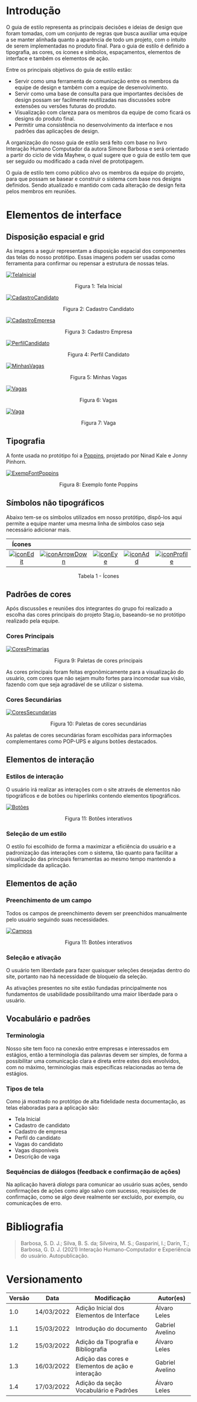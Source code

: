 # Introdução

O guia de estilo representa as principais decisões e ideias de design que foram tomadas, com um conjunto de regras que busca auxiliar uma equipe a se manter alinhada quanto a aparência de todo um projeto, com o intuito de serem implementadas no produto final. Para o guia de estilo é definido a tipografia, as cores, os ícones e símbolos, espaçamentos, elementos de interface e também os elementos de ação. 

Entre os principais objetivos do guia de estilo estão: 

 - Servir como uma ferramenta de comunicação entre os membros da equipe de design e também com a equipe de desenvolvimento. 
 - Servir como uma base de consulta para que importantes decisões de design possam ser facilmente reutilizadas nas discussões sobre extensões ou versões futuras do produto.
 - Visualização com clareza para os membros da equipe de como ficará os designs do produto final.
 - Permitir uma consistência no desenvolvimento da interface e nos padrões das aplicações de design.

A organização do nosso guia de estilo será feito com base no livro Interação Humano Computador da autora Simone Barbosa e será orientado a partir do ciclo de vida Mayhew, o qual sugere que o guia de estilo tem que ser seguido ou modificado a cada nível de prototipagem.

O guia de estilo tem como público alvo os membros da equipe do projeto, para que possam se basear e construir o sistema com base nos designs definidos. Sendo atualizado e mantido com cada alteração de design feita pelos membros em reuniões.

# Elementos de interface

## Disposição espacial e grid

As imagens a seguir representam a disposição espacial dos componentes das telas do nosso protótipo. Essas imagens podem ser usadas como ferramenta para confirmar ou repensar a estrutura de nossas telas.

[![TelaInicial](../../assets/PadroesDeProjeto/GuiaDeEstilo/TelaInicial.png)](../../assets/PadroesDeProjeto/GuiaDeEstilo/TelaInicial.png)
<center>Figura 1: Tela Inicial</center>

[![CadastroCandidato](../../assets/PadroesDeProjeto/GuiaDeEstilo/CadastroCandidato.png)](../../assets/PadroesDeProjeto/GuiaDeEstilo/CadastroCandidato.png)
<center>Figura 2: Cadastro Candidato</center>

[![CadastroEmpresa](../../assets/PadroesDeProjeto/GuiaDeEstilo/CadastroEmpresa.png)](../../assets/PadroesDeProjeto/GuiaDeEstilo/CadastroEmpresa.png)
<center>Figura 3: Cadastro Empresa</center>

[![PerfilCandidato](../../assets/PadroesDeProjeto/GuiaDeEstilo/PerfilCandidato.png)](../../assets/PadroesDeProjeto/GuiaDeEstilo/PerfilCandidato.png)
<center>Figura 4: Perfil Candidato</center>

[![MinhasVagas](../../assets/PadroesDeProjeto/GuiaDeEstilo/MinhasVagas.png)](../../assets/PadroesDeProjeto/GuiaDeEstilo/MinhasVagas.png)
<center>Figura 5: Minhas Vagas</center>

[![Vagas](../../assets/PadroesDeProjeto/GuiaDeEstilo/Vagas.png)](../../assets/PadroesDeProjeto/GuiaDeEstilo/Vagas.png)
<center>Figura 6: Vagas</center>

[![Vaga](../../assets/PadroesDeProjeto/GuiaDeEstilo/Vaga.png)](../../assets/PadroesDeProjeto/GuiaDeEstilo/Vaga.png)
<center>Figura 7: Vaga</center>

## Tipografia

A fonte usada no protótipo foi a <a href="https://fonts.google.com/specimen/Poppins?preview.text_type=custom" target="_blank">Poppins</a>, projetado por Ninad Kale e Jonny Pinhorn.

[![ExempFontPoppins](../../assets/PadroesDeProjeto/GuiaDeEstilo/poppins_example.png)](../../assets/PadroesDeProjeto/GuiaDeEstilo/poppins_example.png)
<center>Figura 8: Exemplo fonte Poppins</center>

## Símbolos não tipográficos

Abaixo tem-se os símbolos utilizados em nosso protótipo, dispô-los aqui permite a equipe manter uma mesma linha de símbolos caso seja necessário adicionar mais.

<center>

| Ícones |||||
|:--:|:--:|:--:|:--:|:--:|
| [![iconEdit](../../assets/PadroesDeProjeto/GuiaDeEstilo/icons/edit.png)](../../assets/PadroesDeProjeto/GuiaDeEstilo/icons/edit.png) | [![iconArrowDown](../../assets/PadroesDeProjeto/GuiaDeEstilo/icons/arrowDown.png)](../../assets/PadroesDeProjeto/GuiaDeEstilo/icons/arrowDown.png) | [![iconEye](../../assets/PadroesDeProjeto/GuiaDeEstilo/icons/eye.png)](../../assets/PadroesDeProjeto/GuiaDeEstilo/icons/eye.png) | [![iconAdd](../../assets/PadroesDeProjeto/GuiaDeEstilo/icons/add.png)](../../assets/PadroesDeProjeto/GuiaDeEstilo/icons/add.png) | [![iconProfile](../../assets/PadroesDeProjeto/GuiaDeEstilo/icons/profile.png)](../../assets/PadroesDeProjeto/GuiaDeEstilo/icons/profile.png) |

<figcaption>Tabela 1 - Ícones</figcaption>

</center>

## Padrões de cores

Após discussões e reuniões dos integrantes do grupo foi realizado a escolha das cores principais do projeto Stag.io, baseando-se no protótipo realizado pela equipe.

### Cores Principais

[![CoresPrimarias](../../assets/PadroesDeProjeto/GuiaDeEstilo/PrimaryColors.png)](../../assets/PadroesDeProjeto/GuiaDeEstilo/PrimaryColors.png)
<center>Figura 9: Paletas de cores principais</center>

As cores principais foram feitas ergonômicamente para a visualização do usuário, com cores que não sejam muito fortes para incomodar sua visão, fazendo com que seja agradável de se utilizar o sistema.

### Cores Secundárias

[![CoresSecundarias](../../assets/PadroesDeProjeto/GuiaDeEstilo/SecundaryColors.png)](../../assets/PadroesDeProjeto/GuiaDeEstilo/SecundaryColors.png)
<center>Figura 10: Paletas de cores secundárias</center>

As paletas de cores secundárias foram escolhidas para informações complementares como POP-UPS e alguns botões destacados.

## Elementos de interação

### Estilos de interação

O usuário irá realizar as interações com o site através de elementos não tipográficos e de botões ou hiperlinks contendo elementos tipográficos.

[![Botões](../../assets/PadroesDeProjeto/GuiaDeEstilo/ElementosDeInteracao.png)](../../assets/PadroesDeProjeto/GuiaDeEstilo/ElementosDeInteracao.png)
<center>Figura 11: Botões interativos</center>

### Seleção de um estilo

O estilo foi escolhido de forma a maximizar a eficiência do usuário e a padronização das interações com o sistema, tão quanto para facilitar a visualização das principais ferramentas ao mesmo tempo mantendo a simplicidade da aplicação.

## Elementos de ação

### Preenchimento de um campo

Todos os campos de preenchimento devem ser preenchidos manualmente pelo usuário seguindo suas necessidades.

[![Campos](../../assets/PadroesDeProjeto/GuiaDeEstilo/ElementosAcao.png)](../../assets/PadroesDeProjeto/GuiaDeEstilo/ElementosAcao.png)
<center>
Figura 11: Botões interativos
</center>

### Seleção e ativação

O usuário tem liberdade para fazer quaisquer seleções desejadas dentro do site, portanto nao há necessidade de bloqueio da seleção.

As ativações presentes no site estão fundadas principalmente nos fundamentos de usabilidade possibilitando uma maior liberdade para o usuário.

## Vocabulário e padrões

### Terminologia

Nosso site tem foco na conexão entre empresas e interessados em estágios, então a terminologia das palavras devem ser simples, de forma a possibilitar uma comunicação clara e direta entre estes dois envolvidos, com no máximo, terminologias mais específicas relacionadas ao tema de estágios.

### Tipos de tela

Como já mostrado no protótipo de alta fidelidade nesta documentação, as telas elaboradas para a aplicação são:

- Tela Inicial
- Cadastro de candidato
- Cadastro de empresa
- Perfil do candidato
- Vagas do candidato
- Vagas disponíveis
- Descrição de vaga

### Sequências de diálogos (feedback e confirmação de ações)

Na aplicação haverá <i>dialogs</i> para comunicar ao usuário suas ações, sendo confirmações de ações como algo salvo com sucesso, requisições de confirmação, como se algo deve realmente ser excluído, por exemplo, ou comunicações de erro.

# Bibliografia

> Barbosa, S. D. J.; Silva, B. S. da; Silveira, M. S.; Gasparini, I.; Darin, T.; Barbosa, G. D. J. (2021) Interação Humano-Computador e Experiência do usuário. Autopublicação.

# Versionamento

Versão | Data | Modificação | Autor(es) |
|--|--|--|--|
| 1.0 | 14/03/2022 | Adição Inicial dos Elementos de Interface | Álvaro Leles |
| 1.1 | 15/03/2022 | Introdução do documento | Gabriel Avelino |
| 1.2 | 15/03/2022 | Adição da Tipografia e Bibliografia | Álvaro Leles |
| 1.3 | 16/03/2022 | Adição das cores e Elementos de ação e interação| Gabriel Avelino |
| 1.4 | 17/03/2022 | Adição da seção Vocabulário e Padrões | Álvaro Leles |